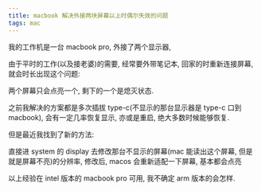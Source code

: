 ```yaml
---
title: macbook 解决外接两块屏幕以上时偶尔失效的问题
tags: mac
---
```


我的工作机是一台 macbook pro, 外接了两个显示器, 

由于平时的工作(以及接老婆)的需要, 经常要外带笔记本, 回家的时重新连接屏幕,就会时长出现这个问题:

两个屏幕只会点亮一个, 剩下的一个是熄灭状态.

之前我解决的方案都是多次插拔 type-c(不显示的那台显示器是 type-c 口到 macbook), 会有一定几率恢复显示, 亦或是重启, 绝大多数时候能够恢复.

但是最近我找到了新的方法:
 
 直接进 system 的 display 去修改那台不显示的屏幕(mac 能读出这个屏幕, 但是就是屏幕不亮)的分辨率, 修改后, macos 会重新适配一下屏幕, 基本都会点亮
 
 
 以上经验在 intel 版本的 macbook pro 可用, 我不确定 arm 版本的会怎样.
